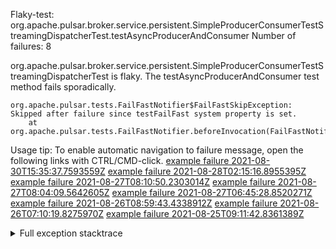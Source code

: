         
Flaky-test: org.apache.pulsar.broker.service.persistent.SimpleProducerConsumerTestStreamingDispatcherTest.testAsyncProducerAndConsumer
Number of failures: 8

org.apache.pulsar.broker.service.persistent.SimpleProducerConsumerTestStreamingDispatcherTest is flaky. The testAsyncProducerAndConsumer test method fails sporadically.

```
org.apache.pulsar.tests.FailFastNotifier$FailFastSkipException: Skipped after failure since testFailFast system property is set.
	at org.apache.pulsar.tests.FailFastNotifier.beforeInvocation(FailFastNotifier.java:88)

```

Usage tip: To enable automatic navigation to failure message, open the following links with CTRL/CMD-click.
[example failure 2021-08-30T15:35:37.7593559Z](https://github.com/apache/pulsar/runs/3463119398?check_suite_focus=true#step:9:2435)
[example failure 2021-08-28T02:15:16.8955395Z](https://github.com/apache/pulsar/runs/3448473880?check_suite_focus=true#step:9:1432)
[example failure 2021-08-27T08:10:50.2303014Z](https://github.com/apache/pulsar/runs/3440980370?check_suite_focus=true#step:9:1503)
[example failure 2021-08-27T08:04:09.5642605Z](https://github.com/apache/pulsar/runs/3440855241?check_suite_focus=true#step:9:1428)
[example failure 2021-08-27T06:45:28.8520271Z](https://github.com/apache/pulsar/runs/3440411158?check_suite_focus=true#step:9:1429)
[example failure 2021-08-26T08:59:43.4338912Z](https://github.com/apache/pulsar/runs/3430539961?check_suite_focus=true#step:9:2138)
[example failure 2021-08-26T07:10:19.8275970Z](https://github.com/apache/pulsar/runs/3429892136?check_suite_focus=true#step:9:1490)
[example failure 2021-08-25T09:11:42.8361389Z](https://github.com/apache/pulsar/runs/3420085427?check_suite_focus=true#step:10:1434)


<details>
<summary>Full exception stacktrace</summary>
<code><pre>
org.apache.pulsar.tests.FailFastNotifier$FailFastSkipException: Skipped after failure since testFailFast system property is set.
	at org.apache.pulsar.tests.FailFastNotifier.beforeInvocation(FailFastNotifier.java:88)

</pre></code>
</details>

